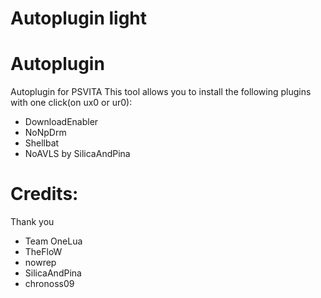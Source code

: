 # Autoplugin light
# Autoplugin
Autoplugin for PSVITA
This tool allows you to install the following plugins with one click(on ux0 or ur0):
- DownloadEnabler
- NoNpDrm
- Shellbat
- NoAVLS by SilicaAndPina
# Credits:
 Thank you
- Team OneLua
- TheFloW
- nowrep
- SilicaAndPina
- chronoss09
